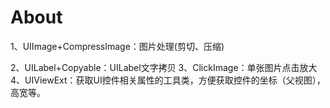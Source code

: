 # About
1、UIImage+CompressImage：图片处理(剪切、压缩)

2、UILabel+Copyable：UILabel文字拷贝
3、ClickImage：单张图片点击放大
4、UIViewExt：获取UI控件相关属性的工具类，方便获取控件的坐标（父视图），高宽等。
